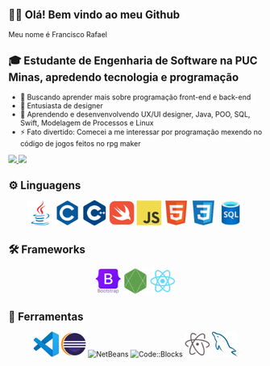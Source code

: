 ## 👋🏼 Olá! Bem vindo ao meu Github 

Meu nome é Francisco Rafael

## 🎓 Estudante de Engenharia de Software na PUC Minas, apredendo tecnologia e programação


- 🔭 Buscando aprender mais sobre programação front-end e back-end
- 🎨 Entusiasta de designer
- 🌱 Aprendendo e desenvenvolvendo UX/UI designer, Java, POO, SQL, Swift, Modelagem de Processos e Linux 
- ⚡ Fato divertido: Comecei a me interessar por programação mexendo no código de jogos feitos no rpg maker

<div>
  <a href="https://github.com/CiscoRafael">
    <img height="180em" src="https://github-readme-stats.vercel.app/api?username=CiscoRafael&show_icons=true&theme=synthwave&include_all_commits=true&count_private=true"/>
    <img height="160em" src="https://github-readme-stats.vercel.app/api/top-langs/?username=CiscoRafael&layout=compact&langs_count=16&theme=synthwave"/>
  </a>
</div>

## ⚙️ Linguagens

<div align="center">
  <img src="https://github.com/devicons/devicon/blob/master/icons/java/java-original.svg" alt="Java" title="Java" height="50">
  <img src="https://github.com/devicons/devicon/blob/master/icons/c/c-plain.svg" alt="C" title="C" height="50">
  <img src="https://github.com/devicons/devicon/blob/master/icons/cplusplus/cplusplus-plain.svg" alt="C++" title="C++" height="50">
  <img src="https://github.com/devicons/devicon/blob/master/icons/swift/swift-original.svg" alt="Swift" title="Swift" height="50">
  <img src="https://github.com/devicons/devicon/blob/master/icons/javascript/javascript-original.svg" alt="JavaScript" title="JavaScript" height="50">
  <img src="https://github.com/devicons/devicon/blob/master/icons/html5/html5-original.svg" alt="HTML" title="HTML" height="50">
  <img src="https://github.com/devicons/devicon/blob/master/icons/css3/css3-original.svg" alt="CSS" title="CSS" height="50">
  <img src="https://github.com/devicons/devicon/blob/master/icons/azuresqldatabase/azuresqldatabase-original.svg" alt="SQL" title="SQL" height="50">
</div>

## 🛠️ Frameworks

<div align="center">
  <img src="https://github.com/devicons/devicon/blob/master/icons/bootstrap/bootstrap-original-wordmark.svg" alt="Bootstrap" title="Bootstrap" height="50">
  <img src="https://github.com/devicons/devicon/blob/master/icons/nodejs/nodejs-plain.svg" alt="Node" title="Node" height="50">
  <img src="https://github.com/devicons/devicon/blob/master/icons/react/react-original.svg" alt="React" title="React" height="50">
</div>

## 🧰 Ferramentas

<div align="center">
  <img src="https://github.com/devicons/devicon/blob/master/icons/vscode/vscode-original.svg" alt="VS code" title="VS code" height="50">
  <img src="https://github.com/devicons/devicon/blob/master/icons/eclipse/eclipse-original.svg" alt="Eclipse" title="Eclipse" height="50">
  <img src="https://www.apache.org/logos/res/Apache-NetBeans-logo.svg" alt="NetBeans" title="NetBeans" height="50">
  <img src="https://codeblocks.org/wp-content/uploads/2015/03/cb_logo.png" alt="Code::Blocks" title="Code::Blocks" height="50">
  <img src="https://github.com/devicons/devicon/blob/master/icons/atom/atom-original.svg" alt="Atom" title="Atom" height="50">
  <img src="https://github.com/devicons/devicon/blob/master/icons/mysql/mysql-original.svg" alt="MySQL" title="MySQL" height="50">
</div>

